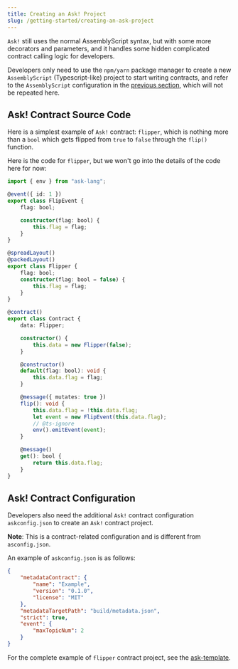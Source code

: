 ```yaml
---
title: Creating an Ask! Project
slug: /getting-started/creating-an-ask-project
---
```


`Ask!` still uses the normal AssemblyScript syntax, but with some more decorators and parameters, and it handles some hidden complicated contract calling logic for developers.

Developers only need to use the `npm/yarn` package manager to create a new `AssemblyScript` (Typescript-like) project to start writing contracts, and refer to the `AssemblyScript` configuration in the [previous section](./setup.md#configuration), which will not be repeated here.

## Ask! Contract Source Code

Here is a simplest example of `Ask!` contract: `flipper`, which is nothing more than a `bool` which gets flipped from `true` to `false` through the `flip()` function.

Here is the code for `flipper`, but we won't go into the details of the code here for now:

```ts
import { env } from "ask-lang";

@event({ id: 1 })
export class FlipEvent {
    flag: bool;

    constructor(flag: bool) {
        this.flag = flag;
    }
}

@spreadLayout()
@packedLayout()
export class Flipper {
    flag: bool;
    constructor(flag: bool = false) {
        this.flag = flag;
    }
}

@contract()
export class Contract {
    data: Flipper;

    constructor() {
        this.data = new Flipper(false);
    }

    @constructor()
    default(flag: bool): void {
        this.data.flag = flag;
    }

    @message({ mutates: true })
    flip(): void {
        this.data.flag = !this.data.flag;
        let event = new FlipEvent(this.data.flag);
        // @ts-ignore
        env().emitEvent(event);
    }

    @message()
    get(): bool {
        return this.data.flag;
    }
}
```

## Ask! Contract Configuration

Developers also need the additional `Ask!` contract configuration `askconfig.json` to create an `Ask!` contract project.

**Note**: This is a contract-related configuration and is different from `asconfig.json`.

An example of `askconfig.json` is as follows:

```json
{
    "metadataContract": {
        "name": "Example",
        "version": "0.1.0",
        "license": "MIT"
    },
    "metadataTargetPath": "build/metadata.json",
    "strict": true,
    "event": {
        "maxTopicNum": 2
    }
}
```

For the complete example of `flipper` contract project, see the [ask-template](https://github.com/ask-lang/ask-template).
